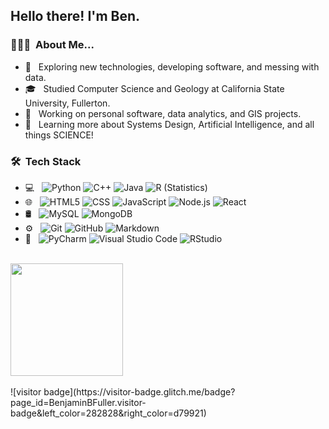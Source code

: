 <h2> Hello there! I'm Ben.</h2>

<h3> 👨🏻‍💻 &nbsp;About Me... </h3>

- 🤔 &nbsp; Exploring new technologies, developing software, and messing with data.
- 🎓 &nbsp; Studied Computer Science and Geology at California State University, Fullerton.
- 💼 &nbsp; Working on personal software, data analytics, and GIS projects.
- 🌱 &nbsp; Learning more about Systems Design, Artificial Intelligence, and all things SCIENCE!

<h3> 🛠 &nbsp;Tech Stack</h3>

- 💻 &nbsp;
  ![Python](https://img.shields.io/badge/-Python-333333?style=flat&logo=python)
  ![C++](https://img.shields.io/badge/-C++-333333?style=flat&logo=C%2B%2B&logoColor=00599C)
  ![Java](https://img.shields.io/badge/-Java-333333?style=flat&logo=Java&logoColor=007396)
  ![R (Statistics)](https://img.shields.io/badge/-R-333333?style=flat&logo=R&logoColor=276DC3)
- 🌐 &nbsp;
  ![HTML5](https://img.shields.io/badge/-HTML5-333333?style=flat&logo=HTML5)
  ![CSS](https://img.shields.io/badge/-CSS-333333?style=flat&logo=CSS3&logoColor=1572B6)
  ![JavaScript](https://img.shields.io/badge/-JavaScript-333333?style=flat&logo=javascript)
  ![Node.js](https://img.shields.io/badge/-Node.js-333333?style=flat&logo=node.js)
  ![React](https://img.shields.io/badge/-React-333333?style=flat&logo=react)
- 🛢 &nbsp;
  ![MySQL](https://img.shields.io/badge/-MySQL-333333?style=flat&logo=mysql)
  ![MongoDB](https://img.shields.io/badge/-MongoDB-333333?style=flat&logo=mongodb)
- ⚙️ &nbsp;
  ![Git](https://img.shields.io/badge/-Git-333333?style=flat&logo=git)
  ![GitHub](https://img.shields.io/badge/-GitHub-333333?style=flat&logo=github)
  ![Markdown](https://img.shields.io/badge/-Markdown-333333?style=flat&logo=markdown)
- 🔧 &nbsp;
  ![PyCharm](https://img.shields.io/badge/PyCharm-333333?style=flat&logo=pycharm&logoColor=green)
  ![Visual Studio Code](https://img.shields.io/badge/-Visual%20Studio%20Code-333333?style=flat&logo=visual-studio-code&logoColor=007ACC)
  ![RStudio](https://img.shields.io/badge/-RStudio-333333?style=flat&logo=rstudio)

<br/>

<a href="https://github.com/BenjaminBFuller">
  <img height="180em" src="https://github-readme-stats.vercel.app/api/top-langs/?username=BenjaminBFuller&theme=gruvbox&layout=compact" />
</a>

<br/>

<br/>
  ![visitor badge](https://visitor-badge.glitch.me/badge?page_id=BenjaminBFuller.visitor-badge&left_color=282828&right_color=d79921) 
<br/>
